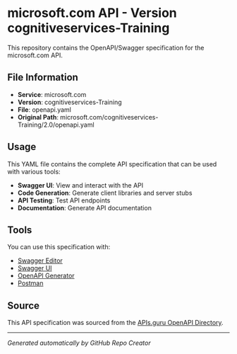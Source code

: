 # microsoft.com API - Version cognitiveservices-Training

This repository contains the OpenAPI/Swagger specification for the microsoft.com API.

## File Information

- **Service**: microsoft.com
- **Version**: cognitiveservices-Training
- **File**: openapi.yaml
- **Original Path**: microsoft.com/cognitiveservices-Training/2.0/openapi.yaml

## Usage

This YAML file contains the complete API specification that can be used with various tools:

- **Swagger UI**: View and interact with the API
- **Code Generation**: Generate client libraries and server stubs
- **API Testing**: Test API endpoints
- **Documentation**: Generate API documentation

## Tools

You can use this specification with:

- [Swagger Editor](https://editor.swagger.io/)
- [Swagger UI](https://swagger.io/tools/swagger-ui/)
- [OpenAPI Generator](https://openapi-generator.tech/)
- [Postman](https://www.postman.com/)

## Source

This API specification was sourced from the [APIs.guru OpenAPI Directory](https://github.com/APIs-guru/openapi-directory).

---

*Generated automatically by GitHub Repo Creator*
